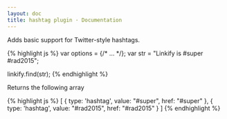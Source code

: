 ```yaml
---
layout: doc
title: hashtag plugin · Documentation
---
```


Adds basic support for Twitter-style hashtags.

{% highlight js %}
var options = {/* … */};
var str = "Linkify is #super #rad2015";

linkify.find(str);
{% endhighlight %}

Returns the following array

{% highlight js %}
[
  {
    type: 'hashtag',
    value: "#super",
    href: "#super"
  },
  {
    type: 'hashtag',
    value: "#rad2015",
    href: "#rad2015"
  }
]
{% endhighlight %}
